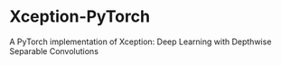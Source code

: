 # Xception-PyTorch
A PyTorch implementation of Xception:  Deep Learning with Depthwise Separable Convolutions
